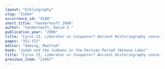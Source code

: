 ```yaml
---
layout: "bibliography"
slug: "21664"
occurrence_id: "4288"
short_title: "Vanderhooft 2006"
author: "Vanderhooft, David S."
publication_year: "2006"
title: "Cyrus II, Liberator or Conqueror? Ancient Historiography concerning Cyrus in Babylon."
pages: "351-372"
editor: "Oeming, Manfred"
book: "Judah and the Judeans in the Persian Period (Winona Lake)"
title: "Cyrus II, Liberator or Conqueror? Ancient Historiography concerning Cyrus in Babylon."
previous_item: "21667"
---
```

